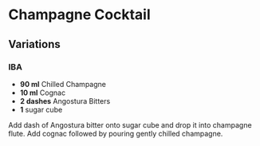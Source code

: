 # Champagne Cocktail

## Variations

### IBA

* **90 ml** Chilled Champagne
* **10 ml** Cognac
* **2 dashes** Angostura Bitters
* **1** sugar cube

Add dash of Angostura bitter onto sugar cube and drop it into champagne flute. Add cognac followed by pouring gently chilled champagne.
